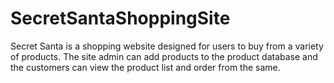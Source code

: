 # SecretSantaShoppingSite
Secret Santa is a shopping website designed for users to buy from a variety of products. The site admin can add products to the product database and the customers can view the product list and order from the same.
